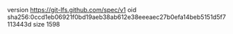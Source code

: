 version https://git-lfs.github.com/spec/v1
oid sha256:0ccd1eb06921f0bd19aeb38ab612e38eeeaec27b0efa14beb5151d5f7113443d
size 1598

